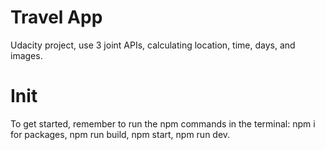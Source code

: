 # Travel App 

Udacity project, use 3 joint APIs, calculating location, time, days, and images.

# Init

To get started, remember to run the npm commands in the terminal: npm i for packages, npm run build, npm start, npm run dev. 
